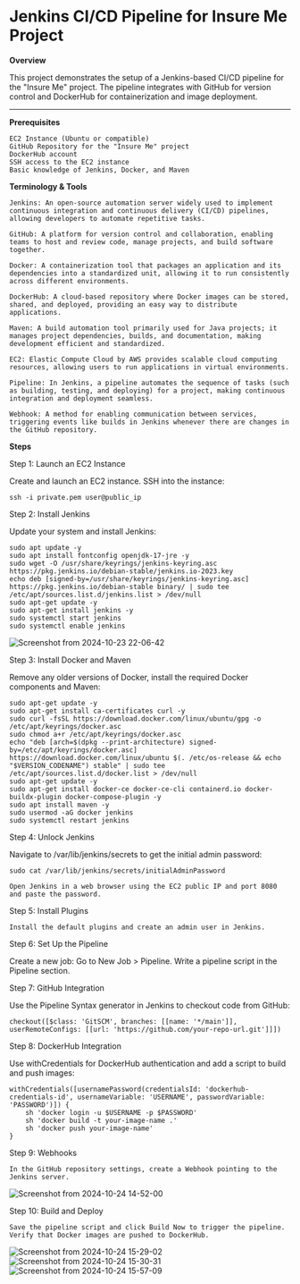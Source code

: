 # Jenkins CI/CD Pipeline for Insure Me Project

**Overview**

This project demonstrates the setup of a Jenkins-based CI/CD pipeline for the "Insure Me" project. The pipeline integrates with GitHub for version control and DockerHub for containerization and image deployment.

---

**Prerequisites**

    EC2 Instance (Ubuntu or compatible)
    GitHub Repository for the "Insure Me" project
    DockerHub account
    SSH access to the EC2 instance
    Basic knowledge of Jenkins, Docker, and Maven

**Terminology & Tools**

    Jenkins: An open-source automation server widely used to implement continuous integration and continuous delivery (CI/CD) pipelines, allowing developers to automate repetitive tasks.
    
    GitHub: A platform for version control and collaboration, enabling teams to host and review code, manage projects, and build software together.
    
    Docker: A containerization tool that packages an application and its dependencies into a standardized unit, allowing it to run consistently across different environments.
    
    DockerHub: A cloud-based repository where Docker images can be stored, shared, and deployed, providing an easy way to distribute applications.
    
    Maven: A build automation tool primarily used for Java projects; it manages project dependencies, builds, and documentation, making development efficient and standardized.
    
    EC2: Elastic Compute Cloud by AWS provides scalable cloud computing resources, allowing users to run applications in virtual environments.
    
    Pipeline: In Jenkins, a pipeline automates the sequence of tasks (such as building, testing, and deploying) for a project, making continuous integration and deployment seamless.
    
    Webhook: A method for enabling communication between services, triggering events like builds in Jenkins whenever there are changes in the GitHub repository.
**Steps**<br>


Step 1: Launch an EC2 Instance

   Create and launch an EC2 instance.
   SSH into the instance:

    ssh -i private.pem user@public_ip

Step 2: Install Jenkins

   Update your system and install Jenkins:

    sudo apt update -y
    sudo apt install fontconfig openjdk-17-jre -y
    sudo wget -O /usr/share/keyrings/jenkins-keyring.asc https://pkg.jenkins.io/debian-stable/jenkins.io-2023.key
    echo deb [signed-by=/usr/share/keyrings/jenkins-keyring.asc] https://pkg.jenkins.io/debian-stable binary/ | sudo tee /etc/apt/sources.list.d/jenkins.list > /dev/null
    sudo apt-get update -y
    sudo apt-get install jenkins -y
    sudo systemctl start jenkins
    sudo systemctl enable jenkins

![Screenshot from 2024-10-23 22-06-42](https://github.com/user-attachments/assets/ce96727d-f4c6-4ab2-a36e-850d95d7067f)


Step 3: Install Docker and Maven

   Remove any older versions of Docker, install the required Docker components and Maven:

    sudo apt-get update -y
    sudo apt-get install ca-certificates curl -y
    sudo curl -fsSL https://download.docker.com/linux/ubuntu/gpg -o /etc/apt/keyrings/docker.asc
    sudo chmod a+r /etc/apt/keyrings/docker.asc
    echo "deb [arch=$(dpkg --print-architecture) signed-by=/etc/apt/keyrings/docker.asc] https://download.docker.com/linux/ubuntu $(. /etc/os-release && echo "$VERSION_CODENAME") stable" | sudo tee /etc/apt/sources.list.d/docker.list > /dev/null
    sudo apt-get update -y
    sudo apt-get install docker-ce docker-ce-cli containerd.io docker-buildx-plugin docker-compose-plugin -y
    sudo apt install maven -y
    sudo usermod -aG docker jenkins
    sudo systemctl restart jenkins

       

Step 4: Unlock Jenkins

   Navigate to /var/lib/jenkins/secrets to get the initial admin password:

    sudo cat /var/lib/jenkins/secrets/initialAdminPassword

    Open Jenkins in a web browser using the EC2 public IP and port 8080 and paste the password.

Step 5: Install Plugins

    Install the default plugins and create an admin user in Jenkins.

Step 6: Set Up the Pipeline

   Create a new job:
        Go to New Job > Pipeline.
        Write a pipeline script in the Pipeline section.

Step 7: GitHub Integration

   Use the Pipeline Syntax generator in Jenkins to checkout code from GitHub:
   
    checkout([$class: 'GitSCM', branches: [[name: '*/main']], userRemoteConfigs: [[url: 'https://github.com/your-repo-url.git']]])


Step 8: DockerHub Integration

   Use withCredentials for DockerHub authentication and add a script to build and push images:

    withCredentials([usernamePassword(credentialsId: 'dockerhub-credentials-id', usernameVariable: 'USERNAME', passwordVariable: 'PASSWORD')]) {
        sh 'docker login -u $USERNAME -p $PASSWORD'
        sh 'docker build -t your-image-name .'
        sh 'docker push your-image-name'
    }

Step 9: Webhooks

    In the GitHub repository settings, create a Webhook pointing to the Jenkins server.
   ![Screenshot from 2024-10-24 14-52-00](https://github.com/user-attachments/assets/54f0860b-3970-42ca-9a5e-4a2a3ba0a658)


Step 10: Build and Deploy

    Save the pipeline script and click Build Now to trigger the pipeline.
    Verify that Docker images are pushed to DockerHub.
   ![Screenshot from 2024-10-24 15-29-02](https://github.com/user-attachments/assets/1e04f5b2-5bc9-47d2-a700-2180b162f4d6)
   ![Screenshot from 2024-10-24 15-30-31](https://github.com/user-attachments/assets/56b0c6d8-92b8-4fac-8fc8-cba58c9a03e5)
   ![Screenshot from 2024-10-24 15-57-09](https://github.com/user-attachments/assets/6c499879-f153-493d-9e56-c9f083e7f4d3)




    
